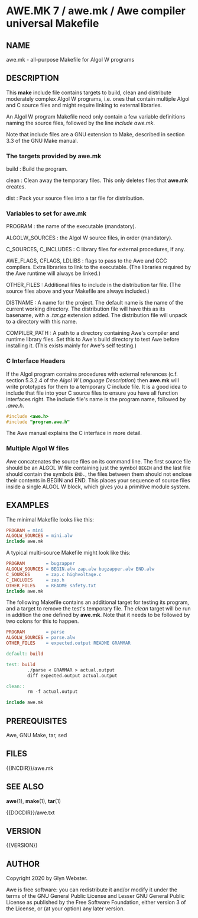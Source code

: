 # AWE.MK 7 / awe.mk / Awe compiler universal Makefile


## NAME

awe.mk - all-purpose Makefile for Algol W programs


## DESCRIPTION

This **make** include file contains targets to build, clean and
distribute moderately complex Algol W programs, i.e. ones that contain
multiple Algol and C source files and might require linking to
external libraries.

An Algol W program Makefile need only contain a few variable definitions
naming the source files, followed by the line *include awe.mk*.

Note that include files are a GNU extension to Make, described in
section 3.3 of the GNU Make manual.


### The targets provided by awe.mk

build
: Build the program.

clean
: Clean away the temporary files. This only deletes files that **awe.mk**
creates.

dist
: Pack your source files into a tar file for distribution.


### Variables to set for awe.mk

PROGRAM
: the name of the executable (mandatory).

ALGOLW_SOURCES
: the Algol W source files, in order (mandatory).

C_SOURCES, C_INCLUDES
: C library files for external procedures, if any.

AWE_FLAGS, CFLAGS, LDLIBS
: flags to pass to the Awe and GCC compilers. Extra libraries to link to the
executable. (The libraries required by the Awe runtime will always be
linked.)

OTHER_FILES
: Additional files to include in the distribution tar file.
(The source files above and your Makefile are always included.)

DISTNAME
: A name for the project. The default name is the name of the current
working directory. The distribution file will have this as its
basename, with a *.tar.gz* extension added. The distribution file will
unpack to a directory with this name.

COMPILER_PATH
: A path to a directory containing Awe's compiler and runtime library
files.  Set this to Awe's build directory to test Awe before
installing it.  (This exists mainly for Awe's self testing.)


### C Interface Headers

If the Algol program contains procedures with external references
(c.f. section 5.3.2.4 of the *Algol W Language Description*) then
**awe.mk** will write prototypes for them to a temporary C include
file. It is a good idea to include that file into your C source files
to ensure you have all function interfaces right. The include file's
name is the program name, followed by *.awe.h*.

```C
#include <awe.h>
#include "program.awe.h"
```

The Awe manual explains the C interface in more detail.


### Multiple Algol W files

*Awe* concatenates the source files on its command line.
The first source file should be an ALGOL W file containing just 
the symbol `BEGIN` and the last file should contain the 
symbols `END.`, the files between them should not enclose
their contents in BEGIN and END. This places your sequence of source files 
inside a single ALGOL W block, which gives you a primitive module system.


## EXAMPLES

The minimal Makefile looks like this:

```Makefile
PROGRAM = mini
ALGOLW_SOURCES = mini.alw
include awe.mk
```

A typical multi-source Makefile might look like this:

```Makefile
PROGRAM        = bugzapper
ALGOLW_SOURCES = BEGIN.alw zap.alw bugzapper.alw END.alw
C_SOURCES      = zap.c highvoltage.c
C_INCLUDES     = zap.h
OTHER_FILES    = README safety.txt
include awe.mk
```

The following Makefile contains an additional target for testing its program, 
and a target to remove the test's temporary file. The *clean* target will be
run in addition the one defined by **awe.mk**. Note that it needs to be
followed by two colons for this to happen.

```Makefile
PROGRAM        = parse
ALGOLW_SOURCES = parse.alw
OTHER_FILES    = expected.output README GRAMMAR

default: build

test: build
        ./parse < GRAMMAR > actual.output
        diff expected.output actual.output

clean::
        rm -f actual.output

include awe.mk
```

## PREREQUISITES

Awe, GNU Make, tar, sed

## FILES

{{INCDIR}}/awe.mk

## SEE ALSO

**awe**(1), **make**(1), **tar**(1)

{{DOCDIR}}/awe.txt

## VERSION

{{VERSION}}

## AUTHOR

Copyright 2020 by Glyn Webster.

Awe is free software: you can redistribute it and/or modify it under
the terms of the GNU General Public License and Lesser GNU General 
Public License as published by the Free Software Foundation, either 
version 3 of the License, or (at your option) any later version.
